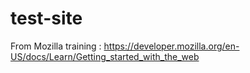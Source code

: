 # test-site
From Mozilla training : https://developer.mozilla.org/en-US/docs/Learn/Getting_started_with_the_web
